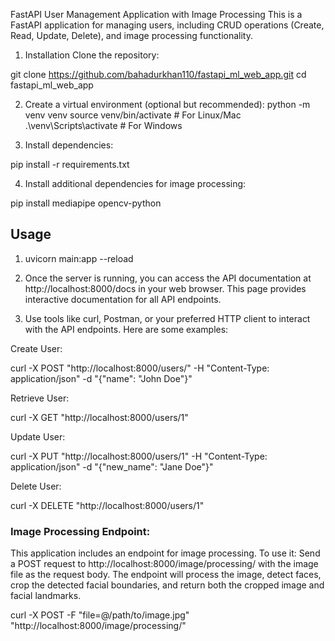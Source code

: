FastAPI User Management Application with Image Processing
This is a FastAPI application for managing users, including CRUD operations (Create, Read, Update, Delete), and image processing functionality.

1. Installation
Clone the repository:

git clone https://github.com/bahadurkhan110/fastapi_ml_web_app.git
cd fastapi_ml_web_app

2. Create a virtual environment (optional but recommended):
python -m venv venv
source venv/bin/activate  # For Linux/Mac
.\venv\Scripts\activate   # For Windows

3. Install dependencies:

pip install -r requirements.txt

4. Install additional dependencies for image processing:

pip install mediapipe opencv-python

## Usage

1. uvicorn main:app --reload

2. Once the server is running, you can access the API documentation at http://localhost:8000/docs in your web browser. This page provides interactive documentation for all API endpoints.

3. Use tools like curl, Postman, or your preferred HTTP client to interact with the API endpoints. Here are some examples:

Create User:

curl -X POST "http://localhost:8000/users/" -H "Content-Type: application/json" -d "{\"name\": \"John Doe\"}"

Retrieve User:

curl -X GET "http://localhost:8000/users/1"

Update User:

curl -X PUT "http://localhost:8000/users/1" -H "Content-Type: application/json" -d "{\"new_name\": \"Jane Doe\"}"


Delete User:

curl -X DELETE "http://localhost:8000/users/1"


### Image Processing Endpoint:

This application includes an endpoint for image processing. To use it:
Send a POST request to http://localhost:8000/image/processing/ with the image file as the request body.
The endpoint will process the image, detect faces, crop the detected facial boundaries, and return both the cropped image and facial landmarks.

curl -X POST -F "file=@/path/to/image.jpg" "http://localhost:8000/image/processing/"




